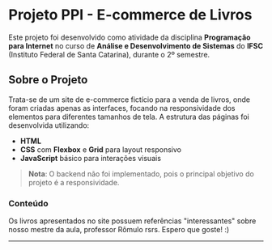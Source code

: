 # Projeto PPI - E-commerce de Livros

Este projeto foi desenvolvido como atividade da disciplina **Programação para Internet** no curso de **Análise e Desenvolvimento de Sistemas** do **IFSC** (Instituto Federal de Santa Catarina), durante o 2º semestre.

## Sobre o Projeto

Trata-se de um site de e-commerce fictício para a venda de livros, onde foram criadas apenas as interfaces, focando na responsividade dos elementos para diferentes tamanhos de tela. A estrutura das páginas foi desenvolvida utilizando:

- **HTML**
- **CSS** com **Flexbox** e **Grid** para layout responsivo
- **JavaScript** básico para interações visuais

> **Nota**: O backend não foi implementado, pois o principal objetivo do projeto é a responsividade.

### Conteúdo

Os livros apresentados no site possuem referências "interessantes" sobre nosso mestre da aula, professor Rômulo rsrs. Espero que goste! :)

---

